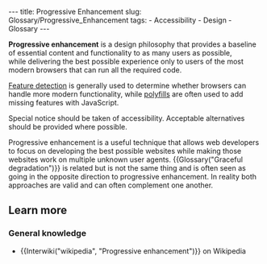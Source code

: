 --- title: Progressive Enhancement slug: Glossary/Progressive\_Enhancement tags: - Accessibility - Design - Glossary ---

**Progressive enhancement** is a design philosophy that provides a baseline of essential content and functionality to as many users as possible, while delivering the best possible experience only to users of the most modern browsers that can run all the required code.

[Feature detection](/en-US/docs/Learn/Tools_and_testing/Cross_browser_testing/Feature_detection) is generally used to determine whether browsers can handle more modern functionality, while [polyfills](/en-US/docs/Glossary/Polyfill) are often used to add missing features with JavaScript.

Special notice should be taken of accessibility. Acceptable alternatives should be provided where possible.

Progressive enhancement is a useful technique that allows web developers to focus on developing the best possible websites while making those websites work on multiple unknown user agents. {{Glossary("Graceful degradation")}} is related but is not the same thing and is often seen as going in the opposite direction to progressive enhancement. In reality both approaches are valid and can often complement one another.

Learn more
----------

### General knowledge

-   {{Interwiki("wikipedia", "Progressive enhancement")}} on Wikipedia
